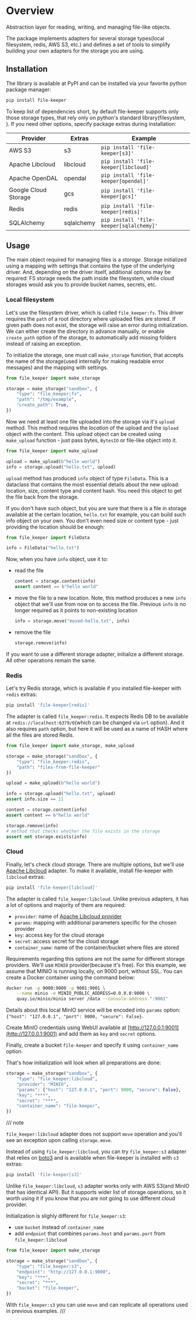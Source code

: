 # Overview

Abstraction layer for reading, writing, and managing file-like objects.

The package implements adapters for several storage types(local filesystem,
redis, AWS S3, etc.) and defines a set of tools to simplify building your own
adapters for the storage you are using.

## Installation

The library is available at PyPI and can be installed via your favorite python
package manager:

```sh
pip install file-keeper
```

To keep list of dependencies short, by default file-keeper supports only those
storage types, that rely only on python's standard library(filesystem, ). If you need other
options, specify package extras during installation:

| Provider             | Extras     | Example                                 |
|----------------------|------------|-----------------------------------------|
| AWS S3               | s3         | `pip install 'file-keeper[s3]'`         |
| Apache Libcloud      | libcloud   | `pip install 'file-keeper[libcloud]'`   |
| Apache OpenDAL       | opendal    | `pip install 'file-keeper[opendal]'`    |
| Google Cloud Storage | gcs        | `pip install 'file-keeper[gcs]'`        |
| Redis                | redis      | `pip install 'file-keeper[redis]'`      |
| SQLAlchemy           | sqlalchemy | `pip install 'file-keeper[sqlalchemy]'` |

## Usage

The main object required for managing files is a *storage*. Storage initialized
using a mapping with settings that contains the type of the underlying
driver. And, depending on the driver itself, additional options may be
required: FS storage needs the path inside the filesystem, while cloud storages
would ask you to provide bucket names, secrets, etc.

### Local filesystem

Let's use the filesystem driver, which is called `file_keeper:fs`. This driver
requires the `path` of a root directory where uploaded files are stored. If
given path does not exist, the storage will raise an error during
initialization. We can either create the directory in advance manually, or
enable `create_path` option of the storage, to automatically add missing
folders instead of raising an exception.

To initialize the storage, one must call `make_storage` function, that accepts
the name of the storage(used internally for making readable error messages) and
the mapping with settings.

```python
from file_keeper import make_storage

storage = make_storage("sandbox", {
    "type": "file_keeper:fs",
    "path": "/tmp/example",
    "create_path": True,
})
```

Now we need at least one file uploaded into the storage via it's `upload`
method. This method requires the *location* of the upload and the `Upload`
object with the content. This upload object can be created using `make_upload`
function - just pass bytes, `BytesIO` or file-like object into it.

```python
from file_keeper import make_upload

upload = make_upload(b"hello world")
info = storage.upload("hello.txt", upload)
```

`upload` method has produced `info` object of type `FileData`. This is a
dataclass that contains the most essential details about the new upload:
location, size, content type and content hash. You need this object to get the
file back from the storage.

If you don't have such object, but you are sure that there is a file in storage
available at the certain location, `hello.txt` for example, you can build such
info object on your own. You don't even need size or content type - just
providing the location should be enough:

```python
from file_keeper import FileData

info = FileData("hello.txt")
```

Now, when you have `info` object, use it to:

* read the file

    ```python
    content = storage.content(info)
    assert content == b"hello world"
    ```

* move the file to a new location. Note, this method produces a new `info`
  object that we'll use from now on to access the file. Previous `info` is no
  longer required as it points to non-existing location

    ```python
    info = storage.move("moved-hello.txt", info)
    ```

* remove the file

    ```python
    storage.remove(info)
    ```


If you want to use a different storage adapter, initialize a different
storage. All other operations remain the same.

### Redis

Let's try Redis storage, which is available if you installed file-keeper with
`redis` extras:

```sh
pip install 'file-keeper[redis]'
```

The adapter is called
`file_keeper:redis`. It expects Redis DB to be available at
`redis://localhost:6379/0`(which can be changed via `url` option). And it also
requires `path` option, but here it will be used as a name of HASH where all
the files are stored Redis.

```python
from file_keeper import make_storage, make_upload

storage = make_storage("sandbox", {
    "type": "file_keeper:redis",
    "path": "files-from-file-keeper"
})

upload = make_upload(b"hello world")

info = storage.upload("hello.txt", upload)
assert info.size == 11

content = storage.content(info)
assert content == b"hello world"

storage.remove(info)
# method that checks whether the file exists in the storage
assert not storage.exists(info)
```


### Cloud

Finally, let's check cloud storage. There are multiple options, but we'll use
[Apache Libcloud](https://libcloud.apache.org/) adapter. To make it available,
install file-keeper with `libcloud` extras:

```sh
pip install 'file-keeper[libcloud]'
```

The adapter is called `file_keeper:libcloud`. Unlike previous adapters, it has
a lot of options and majority of them are required:

* `provider`: name of [Apache Libcloud
  provider](https://libcloud.readthedocs.io/en/stable/supported_providers.html)
* `params`: mapping with additional parameters specific for the chosen provider
* `key`: access key for the cloud storage
* `secret`: access secret for the cloud storage
* `container_name`: name of the container/bucket where files are stored

Requirements regarding this options are not the same for different storage
providers. We'll use `MINIO` provider(because it's free). For this example, we
assume that MINIO is running locally, on 9000 port, without SSL. You can create
a Docker container using the command below:

```sh
docker run -p 9000:9000 -p 9001:9001 \
    --name minio -e MINIO_PUBLIC_ADDRESS=0.0.0.0:9000 \
    quay.io/minio/minio server /data --console-address ":9001"
```

Details about this local MinIO service will be encoded into `params` option:
`{"host": "127.0.0.1", "port": 9000, "secure": False}`.

Create MinIO credentials using WebUI available at [http://127.0.0.1:9001](http://127.0.0.1:9001) and add
them as `key` and `secret` options.

Finally, create a bucket `file-keeper` and specify it using `container_name` option.

That's how initialization will look when all preparations are done:

```python
storage = make_storage("sandbox", {
    "type": "file_keeper:libcloud",
    "provider": "MINIO",
    "params": {"host": "127.0.0.1", "port": 9000, "secure": False},
    "key": "***",
    "secret": "***",
    "container_name": "file-keeper",
})
```

/// note

`file_keeper:libcloud` adapter does not support `move` operation and you'll see
an exception upon calling `storage.move`.

Instead of using `file_keeper:libcloud`, you can try `file_keeper:s3` adapter
that relies on [boto3](https://pypi.org/project/boto3/) and is available when
file-keeper is installed with `s3` extras:

```sh
pip install 'file-keeper[s3]'
```

Unlike `file_keeper:libcloud`, `s3` adapter works only with AWS S3(and MinIO
that has identical API). But it supports wider list of storage operations, so
it worth using it if you know that you are not going to use different cloud
provider.

Initialization is slighly different for `file_keeper:s3`:

* use `bucket` instead of `container_name`
* add `endpoint` that combines `params.host` and `params.port` from `file_keeper:libcloud`

```python
from file_keeper import make_storage

storage = make_storage("sandbox", {
    "type": "file_keeper:s3",
    "endpoint": "http://127.0.0.1:9000",
    "key": "***",
    "secret": "***",
    "bucket": "file-keeper",
})
```

With `file_keeper:s3` you can use `move` and can replicate all operations used
in previous examples.
///
